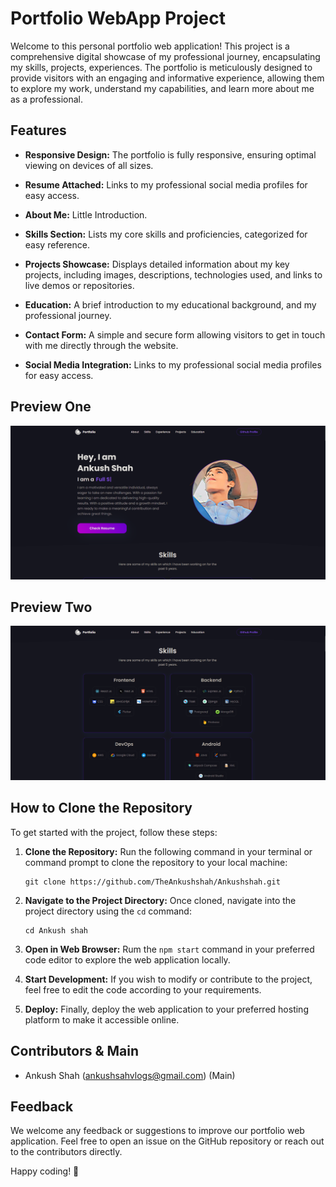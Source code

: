 # Portfolio WebApp Project

Welcome to this personal portfolio web application! This project is a comprehensive digital showcase of my professional journey, encapsulating my skills, projects, experiences. The portfolio is meticulously designed to provide visitors with an engaging and informative experience, allowing them to explore my work, understand my capabilities, and learn more about me as a professional.

## Features

- **Responsive Design:** The portfolio is fully responsive, ensuring optimal viewing on devices of all sizes.

- **Resume Attached:** Links to my professional social media profiles for easy access.

- **About Me:** Little Introduction.
  
- **Skills Section:** Lists my core skills and proficiencies, categorized for easy reference.

- **Projects Showcase:** Displays detailed information about my key projects, including images, descriptions, technologies used, and links to live demos or repositories.
  
- **Education:** A brief introduction to my educational background, and my professional journey.
  
- **Contact Form:** A simple and secure form allowing visitors to get in touch with me directly through the website.
  
- **Social Media Integration:** Links to my professional social media profiles for easy access.

## Preview One

![Preview Image](1.png)

## Preview Two

![Preview Image 2](2.png)

## How to Clone the Repository

To get started with the project, follow these steps:

1. **Clone the Repository:** Run the following command in your terminal or command prompt to clone the repository to your local machine:

    ```
    git clone https://github.com/TheAnkushshah/Ankushshah.git
    ```

2. **Navigate to the Project Directory:** Once cloned, navigate into the project directory using the `cd` command:

    ```
    cd Ankush shah
    ```

3. **Open in Web Browser:** Rum the `npm start` command in your preferred code editor to explore the web application locally.

4. **Start Development:** If you wish to modify or contribute to the project, feel free to edit the code according to your requirements. 

5. **Deploy:** Finally, deploy the web application to your preferred hosting platform to make it accessible online.

## Contributors & Main

- Ankush Shah (ankushsahvlogs@gmail.com) (Main)

## Feedback

We welcome any feedback or suggestions to improve our portfolio web application. Feel free to open an issue on the GitHub repository or reach out to the contributors directly.

Happy coding! 🚀
